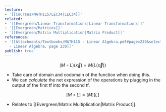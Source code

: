 ```yaml
---
lecture:
- '[[Courses/MATH115/LEC34|LEC34]]'
related:
- '[[Evergreen/Linear Transformations|Linear Transformations]]'
- '[[Evergreen/Matrices]]'
- '[[Evergreen/Matrix Multiplication|Matrix Product]]'
references:
- '[[Attachments/Textbooks/MATH115 - Linear Algebra.pdf#page=239&selection=346,0,346,53|MATH115
  - Linear Algebra, page 239]]'
publish: true
---
```


$$
(M \circ L)(\vec x) = M(L(\vec x))
$$
- Take care of domain and codomain of the function when doing this.
- We can _calculate_ the net expression of the operations by plugging in the output of the first tf into the second tf.

$$
[M \circ L] = [M][L]
$$
- Relates to [[Evergreen/Matrix Multiplication|Matrix Product]].